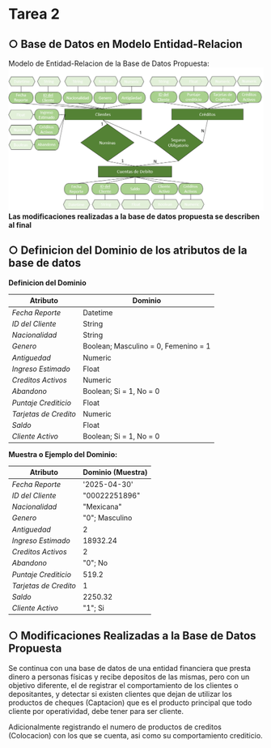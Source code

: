 # Tarea 2
## ○ Base de Datos en Modelo Entidad-Relacion

Modelo de Entidad-Relacion de la Base de Datos Propuesta:
![Diagrama Entidad-Relacion](https://github.com/Leonardogamu/mcd---BDR2025/blob/main/Imagenes/DIAGRAMA%20Entidad-Relacion%20TAREA%202.PNG?raw=true)
**Las modificaciones realizadas a la base de datos propuesta se describen al final**

## ○ Definicion del Dominio de los atributos de la base de datos

**Definicion del Dominio**

| **Atributo**     | **Dominio**                           |
|--------------|---------------------------------------|
|*Fecha Reporte*   | Datetime     |
|*ID del Cliente*     | String         |
|*Nacionalidad*    | String                        |
|*Genero*        | Boolean; Masculino = 0, Femenino = 1           |
|*Antiguedad*         | Numeric          |
|*Ingreso Estimado*        | Float       |
|*Creditos Activos*      | Numeric                   |
|*Abandono*      | Boolean; Si = 1, No = 0                |
|*Puntaje Crediticio*      | Float                   |
|*Tarjetas de Credito*      | Numeric                   |
|*Saldo*      | Float                |
|*Cliente Activo*      | Boolean; Si = 1, No = 0                  |

**Muestra o Ejemplo del Dominio:**

| **Atributo**     | **Dominio (Muestra)**                           |
|--------------|---------------------------------------|
|*Fecha Reporte*   | '2025-04-30'     |
|*ID del Cliente*     | "00022251896"         |
|*Nacionalidad*    | "Mexicana"                        |
|*Genero*        | "0"; Masculino           |
|*Antiguedad*         | 2          |
|*Ingreso Estimado*        | 18932.24       |
|*Creditos Activos*      | 2                   |
|*Abandono*      | "0"; No               |
|*Puntaje Crediticio*      | 519.2                   |
|*Tarjetas de Credito*      | 1                   |
|*Saldo*      | 2250.32                |
|*Cliente Activo*      | "1"; Si                |


## ○ Modificaciones Realizadas a la Base de Datos Propuesta

Se continua con una base de datos de una entidad financiera
que presta dinero a personas físicas y recibe depositos de las mismas, pero con un objetivo diferente, el de registrar el comportamiento de los clientes o depositantes, y detectar si existen clientes que dejan de utilizar los productos de cheques (Captacion) que es el producto principal que todo cliente por operatividad, debe tener para ser cliente.

Adicionalmente registrando el numero de productos de creditos (Colocacion) con los que se cuenta, asi como su comportamiento crediticio.
